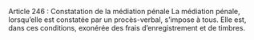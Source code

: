 Article 246 : Constatation de la médiation pénale
La médiation pénale, lorsqu’elle est constatée par un procès-verbal, s’impose à tous. Elle est, dans ces conditions, exonérée des frais d’enregistrement et de timbres.